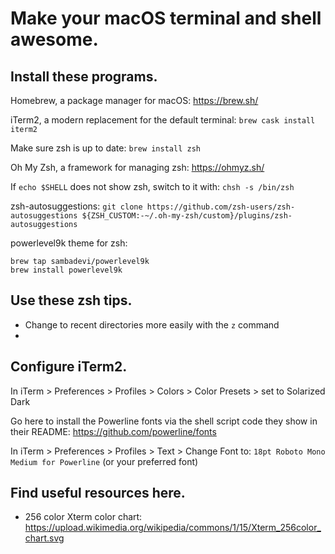# Make your macOS terminal and shell awesome.

## Install these programs.

Homebrew, a package manager for macOS: https://brew.sh/

iTerm2, a modern replacement for the default terminal: `brew cask install iterm2`

Make sure zsh is up to date: `brew install zsh`

Oh My Zsh, a framework for managing zsh: https://ohmyz.sh/


If `echo $SHELL` does not show zsh, switch to it with: `chsh -s /bin/zsh`

zsh-autosuggestions: `git clone https://github.com/zsh-users/zsh-autosuggestions ${ZSH_CUSTOM:-~/.oh-my-zsh/custom}/plugins/zsh-autosuggestions`

powerlevel9k theme for zsh:

    brew tap sambadevi/powerlevel9k
    brew install powerlevel9k

## Use these zsh tips.

* Change to recent directories more easily with the `z` command
* 

## Configure iTerm2.

In iTerm > Preferences > Profiles > Colors > Color Presets > set to Solarized Dark 

Go here to install the Powerline fonts via the shell script code they show in their README: https://github.com/powerline/fonts

In iTerm > Preferences > Profiles > Text > Change Font to: `18pt Roboto Mono Medium for Powerline` (or your preferred font)
    
## Find useful resources here.

* 256 color Xterm color chart: https://upload.wikimedia.org/wikipedia/commons/1/15/Xterm_256color_chart.svg
